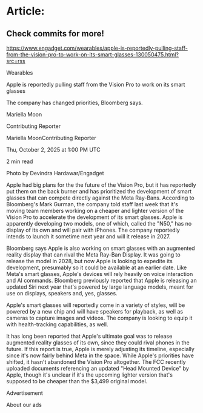 # Article:

## Check commits for more!
https://www.engadget.com/wearables/apple-is-reportedly-pulling-staff-from-the-vision-pro-to-work-on-its-smart-glasses-130050475.html?src=rss

Wearables

Apple is reportedly pulling staff from the Vision Pro to work on its smart glasses

The company has changed priorities, Bloomberg says.

Mariella Moon

Contributing Reporter

Mariella MoonContributing Reporter

Thu, October 2, 2025 at 1:00 PM UTC

2 min read

Photo by Devindra Hardawar/Engadget

Apple had big plans for the the future of the Vision Pro, but it has reportedly put them on the back burner and has prioritized the development of smart glasses that can compete directly against the Meta Ray-Bans. According to Bloomberg's Mark Gurman, the company told staff last week that it's moving team members working on a cheaper and lighter version of the Vision Pro to accelerate the development of its smart glasses. Apple is apparently developing two models, one of which, called the "N50," has no display of its own and will pair with iPhones. The company reportedly intends to launch it sometime next year and will it release in 2027.

Bloomberg says Apple is also working on smart glasses with an augmented reality display that can rival the Meta Ray-Ban Display. It was going to release the model in 2028, but now Apple is looking to expedite its development, presumably so it could be available at an earlier date. Like Meta's smart glasses, Apple's devices will rely heavily on voice interaction and AI commands. Bloomberg previously reported that Apple is releasing an updated Siri next year that's powered by large language models, meant for use on displays, speakers and, yes, glasses.

Apple's smart glasses will reportedly come in a variety of styles, will be powered by a new chip and will have speakers for playback, as well as cameras to capture images and videos. The company is looking to equip it with health-tracking capabilities, as well.

It has long been reported that Apple's ultimate goal was to release augmented reality glasses of its own, since they could rival phones in the future. If this report is true, Apple is merely adjusting its timeline, especially since it's now fairly behind Meta in the space. While Apple's priorities have shifted, it hasn't abandoned the Vision Pro altogether. The FCC recently uploaded documents referencing an updated "Head Mounted Device" by Apple, though it's unclear if it's the upcoming lighter version that's supposed to be cheaper than the $3,499 original model.

Advertisement

About our ads